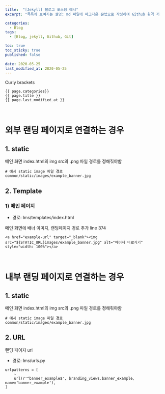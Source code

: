 ```yaml
---
title:  "[Jekyll] 블로그 포스팅 예시"
excerpt: "목록에 보여지는 설명: md 파일에 마크다운 문법으로 작성하여 Github 원격 저장소에 업로드 해보자. 에디터는 Visual Studio code 사용! 로컬 서버에서 확인도 해보자. "

categories:
  - Blog
tags:
  - [Blog, jekyll, Github, Git]

toc: true
toc_sticky: true
published: false
 
date: 2020-05-25
last_modified_at: 2020-05-25
---
```


Curly brackets 

```
{{ page.categories}}
{{ page.title }}
{{ page.last_modified_at }}
```
<br>

# 외부 랜딩 페이지로 연결하는 경우


## 1. static
메인 화면 index.html의 img src의 .png 파일 경로를 정해줘야함
```
# 예시 static image 파일 경로
common/static/images/example_banner.jpg
```

## 2. Template
### 1) 메인 페이지
- 경로: lms/templates/index.html 

메인 화면에 배너 이미지, 랜딩페이지 경로 추가 
line 374
```				
<a href="example-url" target="_blank"><img src="${STATIC_URL}images/example_banner.jpg" alt="페이지 바로가기" style="width: 100%"></a>						
```

<br>

# 내부 랜딩 페이지로 연결하는 경우

## 1. static
메인 화면 index.html의 img src의 .png 파일 경로를 정해줘야함
```
# 예시 static image 파일 경로
common/static/images/example_banner.jpg
```


## 2. URL
랜딩 페이지 url
- 경로: lms/urls.py 
```
urlpatterns = [
	~
	url(r'^banner_example$', branding_views.banner_example, name='banner_example'),
]
```